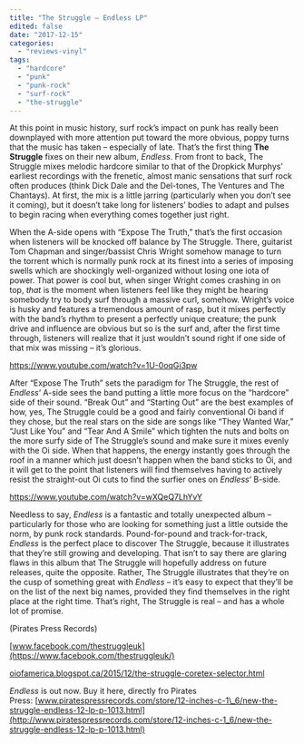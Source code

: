 ```yaml
---
title: "The Struggle – Endless LP"
edited: false
date: "2017-12-15"
categories:
  - "reviews-vinyl"
tags:
  - "hardcore"
  - "punk"
  - "punk-rock"
  - "surf-rock"
  - "the-struggle"
---
```


At this point in music history, surf rock’s impact on punk has really been downplayed with more attention put toward the more obvious, poppy turns that the music has taken – especially of late. That’s the first thing **The Struggle** fixes on their new album, _Endless_. From front to back, The Struggle mixes melodic hardcore similar to that of the Dropkick Murphys’ earliest recordings with the frenetic, almost manic sensations that surf rock often produces (think Dick Dale and the Del-tones, The Ventures and The Chantays). At first, the mix is a little jarring (particularly when you don’t see it coming), but it doesn’t take long for listeners’ bodies to adapt and pulses to begin racing when everything comes together just right.

When the A-side opens with “Expose The Truth,” that’s the first occasion when listeners will be knocked off balance by The Struggle. There, guitarist Tom Chapman and singer/bassist Chris Wright somehow manage to turn the torrent which is normally punk rock at its finest into a series of imposing swells which are shockingly well-organized without losing one iota of power. That power is cool but, when singer Wright comes crashing in on top, _that_ is the moment when listeners feel like they might be hearing somebody try to body surf through a massive curl, somehow. Wright’s voice is husky and features a tremendous amount of rasp, but it mixes perfectly with the band’s rhythm to present a perfectly unique creature; the punk drive and influence are obvious but so is the surf and, after the first time through, listeners will realize that it just wouldn’t sound right if one side of that mix was missing – it’s glorious.

https://www.youtube.com/watch?v=1U-0oqGi3pw

After “Expose The Truth” sets the paradigm for The Struggle, the rest of _Endless_‘ A-side sees the band putting a little more focus on the “hardcore” side of their sound. “Break Out” and “Starting Out” are the best examples of how, yes, The Struggle could be a good and fairly conventional Oi band if they chose, but the real stars on the side are songs like “They Wanted War,” “Just Like You” and “Tear And A Smile” which tighten the nuts and bolts on the more surfy side of The Struggle’s sound and make sure it mixes evenly with the Oi side. When that happens, the energy instantly goes through the roof in a manner which just doesn’t happen when the band sticks to Oi, and it will get to the point that listeners will find themselves having to actively resist the straight-out Oi cuts to find the surfier ones on _Endless_‘ B-side.

https://www.youtube.com/watch?v=wXQeQ7LhYvY

Needless to say, _Endless_ is a fantastic and totally unexpected album – particularly for those who are looking for something just a little outside the norm, by punk rock standards. Pound-for-pound and track-for-track, _Endless_ is the perfect place to discover The Struggle, because it illustrates that they’re still growing and developing. That isn’t to say there are glaring flaws in this album that The Struggle will hopefully address on future releases, quite the opposite. Rather, The Struggle illustrates that they’re on the cusp of something great with _Endless_ – it’s easy to expect that they’ll be on the list of the next big names, provided they find themselves in the right place at the right time. That’s right, The Struggle is real – and has a whole lot of promise.

(Pirates Press Records)

[www.facebook.com/thestruggleuk](https://www.facebook.com/thestruggleuk/)

[oiofamerica.blogspot.ca/2015/12/the-struggle-coretex-selector.html](http://oiofamerica.blogspot.ca/2015/12/the-struggle-coretex-selector.html)

_Endless_ is out now. Buy it here, directly fro Pirates Press: [www.piratespressrecords.com/store/12-inches-c-1\_6/new-the-struggle-endless-12-lp-p-1013.html](http://www.piratespressrecords.com/store/12-inches-c-1_6/new-the-struggle-endless-12-lp-p-1013.html)
